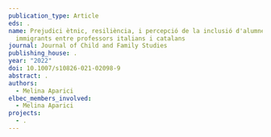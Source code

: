```yaml
---
publication_type: Article
eds: .
name: Prejudici ètnic, resiliència, i percepció de la inclusió d'alumnes
  immigrants entre professors italians i catalans
journal: Journal of Child and Family Studies
publishing_house: .
year: "2022"
doi: 10.1007/s10826-021-02098-9
abstract: .
authors:
  - Melina Aparici
elbec_members_involved:
  - Melina Aparici
projects:
  - .
---
```

